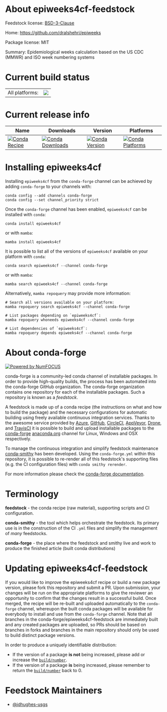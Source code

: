 About epiweeks4cf-feedstock
===========================

Feedstock license: [BSD-3-Clause](https://github.com/conda-forge/epiweeks4cf-feedstock/blob/main/LICENSE.txt)

Home: https://github.com/dralshehri/epiweeks

Package license: MIT

Summary: Epidemiological weeks calculation based on the US CDC (MMWR) and ISO week numbering systems

Current build status
====================


<table><tr><td>All platforms:</td>
    <td>
      <a href="https://dev.azure.com/conda-forge/feedstock-builds/_build/latest?definitionId=19821&branchName=main">
        <img src="https://dev.azure.com/conda-forge/feedstock-builds/_apis/build/status/epiweeks4cf-feedstock?branchName=main">
      </a>
    </td>
  </tr>
</table>

Current release info
====================

| Name | Downloads | Version | Platforms |
| --- | --- | --- | --- |
| [![Conda Recipe](https://img.shields.io/badge/recipe-epiweeks4cf-green.svg)](https://anaconda.org/conda-forge/epiweeks4cf) | [![Conda Downloads](https://img.shields.io/conda/dn/conda-forge/epiweeks4cf.svg)](https://anaconda.org/conda-forge/epiweeks4cf) | [![Conda Version](https://img.shields.io/conda/vn/conda-forge/epiweeks4cf.svg)](https://anaconda.org/conda-forge/epiweeks4cf) | [![Conda Platforms](https://img.shields.io/conda/pn/conda-forge/epiweeks4cf.svg)](https://anaconda.org/conda-forge/epiweeks4cf) |

Installing epiweeks4cf
======================

Installing `epiweeks4cf` from the `conda-forge` channel can be achieved by adding `conda-forge` to your channels with:

```
conda config --add channels conda-forge
conda config --set channel_priority strict
```

Once the `conda-forge` channel has been enabled, `epiweeks4cf` can be installed with `conda`:

```
conda install epiweeks4cf
```

or with `mamba`:

```
mamba install epiweeks4cf
```

It is possible to list all of the versions of `epiweeks4cf` available on your platform with `conda`:

```
conda search epiweeks4cf --channel conda-forge
```

or with `mamba`:

```
mamba search epiweeks4cf --channel conda-forge
```

Alternatively, `mamba repoquery` may provide more information:

```
# Search all versions available on your platform:
mamba repoquery search epiweeks4cf --channel conda-forge

# List packages depending on `epiweeks4cf`:
mamba repoquery whoneeds epiweeks4cf --channel conda-forge

# List dependencies of `epiweeks4cf`:
mamba repoquery depends epiweeks4cf --channel conda-forge
```


About conda-forge
=================

[![Powered by
NumFOCUS](https://img.shields.io/badge/powered%20by-NumFOCUS-orange.svg?style=flat&colorA=E1523D&colorB=007D8A)](https://numfocus.org)

conda-forge is a community-led conda channel of installable packages.
In order to provide high-quality builds, the process has been automated into the
conda-forge GitHub organization. The conda-forge organization contains one repository
for each of the installable packages. Such a repository is known as a *feedstock*.

A feedstock is made up of a conda recipe (the instructions on what and how to build
the package) and the necessary configurations for automatic building using freely
available continuous integration services. Thanks to the awesome service provided by
[Azure](https://azure.microsoft.com/en-us/services/devops/), [GitHub](https://github.com/),
[CircleCI](https://circleci.com/), [AppVeyor](https://www.appveyor.com/),
[Drone](https://cloud.drone.io/welcome), and [TravisCI](https://travis-ci.com/)
it is possible to build and upload installable packages to the
[conda-forge](https://anaconda.org/conda-forge) [anaconda.org](https://anaconda.org/)
channel for Linux, Windows and OSX respectively.

To manage the continuous integration and simplify feedstock maintenance
[conda-smithy](https://github.com/conda-forge/conda-smithy) has been developed.
Using the ``conda-forge.yml`` within this repository, it is possible to re-render all of
this feedstock's supporting files (e.g. the CI configuration files) with ``conda smithy rerender``.

For more information please check the [conda-forge documentation](https://conda-forge.org/docs/).

Terminology
===========

**feedstock** - the conda recipe (raw material), supporting scripts and CI configuration.

**conda-smithy** - the tool which helps orchestrate the feedstock.
                   Its primary use is in the construction of the CI ``.yml`` files
                   and simplify the management of *many* feedstocks.

**conda-forge** - the place where the feedstock and smithy live and work to
                  produce the finished article (built conda distributions)


Updating epiweeks4cf-feedstock
==============================

If you would like to improve the epiweeks4cf recipe or build a new
package version, please fork this repository and submit a PR. Upon submission,
your changes will be run on the appropriate platforms to give the reviewer an
opportunity to confirm that the changes result in a successful build. Once
merged, the recipe will be re-built and uploaded automatically to the
`conda-forge` channel, whereupon the built conda packages will be available for
everybody to install and use from the `conda-forge` channel.
Note that all branches in the conda-forge/epiweeks4cf-feedstock are
immediately built and any created packages are uploaded, so PRs should be based
on branches in forks and branches in the main repository should only be used to
build distinct package versions.

In order to produce a uniquely identifiable distribution:
 * If the version of a package **is not** being increased, please add or increase
   the [``build/number``](https://docs.conda.io/projects/conda-build/en/latest/resources/define-metadata.html#build-number-and-string).
 * If the version of a package **is** being increased, please remember to return
   the [``build/number``](https://docs.conda.io/projects/conda-build/en/latest/resources/define-metadata.html#build-number-and-string)
   back to 0.

Feedstock Maintainers
=====================

* [@jdhughes-usgs](https://github.com/jdhughes-usgs/)

